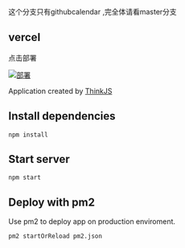 这个分支只有githubcalendar ,完全体请看master分支

## vercel

点击部署

[![部署](https://vercel.com/button)](https://vercel.com/import/project?template=https://github.com/kongxiangyiren/vercel-thinkjs/tree/githubcalendar)

Application created by [ThinkJS](http://www.thinkjs.org)

## Install dependencies

```
npm install
```

## Start server

```
npm start
```

## Deploy with pm2

Use pm2 to deploy app on production enviroment.

```
pm2 startOrReload pm2.json
```

